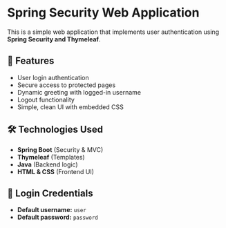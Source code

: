 # Spring Security Web Application

This is a simple web application that implements user authentication using **Spring Security and Thymeleaf**.

## 🚀 Features
- User login authentication
- Secure access to protected pages
- Dynamic greeting with logged-in username
- Logout functionality
- Simple, clean UI with embedded CSS

## 🛠 Technologies Used
- **Spring Boot** (Security & MVC)
- **Thymeleaf** (Templates)
- **Java** (Backend logic)
- **HTML & CSS** (Frontend UI)

## 🔑 Login Credentials
- **Default username:** `user`
- **Default password:** `password`
